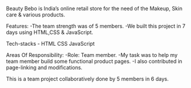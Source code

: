 Beauty Bebo is India’s online retail store for the
need of the Makeup, Skin care & various
products.

Features:
  -The team strength was of 5 members.
  -We built this project in 7 days using HTML,CSS
  & JavaScript.

Tech-stacks - HTML CSS JavaScript

Areas Of Responsibility:
  -Role: Team member.
  -My task was to help my team member build
  some functional product pages.
  -I also contributed in page-linking and
  modifications.

This is a team project collaboratively done by
5 members in 6 days.
